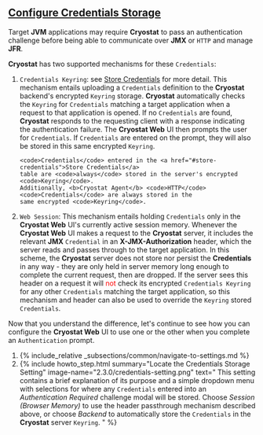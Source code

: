 ## [Configure Credentials Storage](#configure-credentials-storage)

Target **JVM** applications may require **Cryostat** to pass an authentication
challenge before being able to communicate over **JMX** or `HTTP` and manage **JFR**.

**Cryostat** has two supported mechanisms for these <code>Credentials</code>:

<ol>
  <li>
    <code>Credentials Keyring</code>: see <a href="#store-credentials">Store Credentials</a>
    for more detail. This mechanism entails uploading a <code>Credentials</code> definition
    to the <b>Cryostat</b> backend's encrypted <code>Keyring</code> storage. <b>Cryostat</b> automatically
    checks the <code>Keyring</code> for <code>Credentials</code> matching a target application when a
    request to that application is opened. If no <code>Credentials</code> are found,
    <b>Cryostat</b> responds to the requesting client with a response indicating the
    authentication failure. The <b>Cryostat Web</b> UI then prompts the user for
    <code>Credentials</code>. If <code>Credentials</code> are entered on the prompt, they will also be
    stored in this same encrypted <code>Keyring</code>.

    <code>Credentials</code> entered in the <a href="#store-credentials">Store Credentials</a>
    table are <code>always</code> stored in the server's encrypted <code>Keyring</code>.
    Additionally, <b>Cryostat Agent</b> <code>HTTP</code> <code>Credentials</code> are always stored in the
    same encrypted <code>Keyring</code>.
  </li>
  <li>
    <code>Web Session</code>: This mechanism entails holding <code>Credentials</code> only in the
    <b>Cryostat Web</b> UI's currently active session memory. Whenever the <b>Cryostat
    Web</b> UI makes a request to the <b>Cryostat</b> server, it includes the relevant <b>JMX</b>
    <code>Credential</code> in an <b>X-JMX-Authorization</b> header, which the server reads
    and passes through to the target application. In this scheme, the <b>Cryostat</b>
    server does not store nor persist the <b>Credentials</b> in any way - they are only
    held in server memory long enough to complete the current request, then
    are dropped. If the server sees this header on a request it will <span style="color:red;">not</span>
    check its encrypted <code>Credentials Keyring</code> for any other <code>Credentials</code> matching
    the target application, so this mechanism and header can also be used to
    override the <code>Keyring</code> stored <code>Credentials</code>.
  </li>
</ol>

Now that you understand the difference, let's continue to see how you can
configure the **Cryostat Web** UI to use one or the other when you complete an
<code>Authentication</code> prompt.

<ol>
  <li>
    {% include_relative _subsections/common/navigate-to-settings.md %}
  </li>
  <li>
    {% include howto_step.html
      summary="Locate the Credentials Storage Setting"
      image-name="2.3.0/credentials-setting.png"
      text="
        This setting contains a brief explanation of its purpose and a simple
        dropdown menu with selections for where any <code>Credentials</code> entered into an
        <i>Authentication Required</i> challenge modal will be stored. Choose
        <i>Session (Browser Memory)</i> to use the header passthrough mechanism
        described above, or choose <i>Backend</i> to automatically store the
        <code>Credentials</code> in the <b>Cryostat</b> server <code>Keyring</code>.
      "
    %}
  </li>
</ol>
